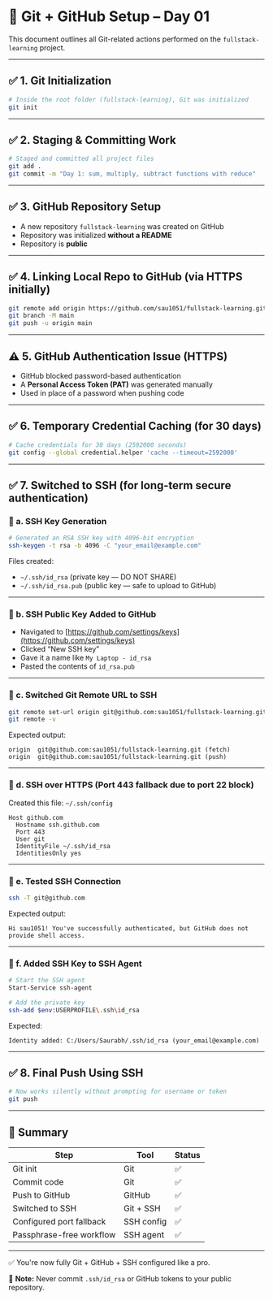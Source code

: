 # 📘 Git + GitHub Setup – Day 01

This document outlines all Git-related actions performed on the `fullstack-learning` project.

---

## ✅ 1. Git Initialization

```bash
# Inside the root folder (fullstack-learning), Git was initialized
git init
```

---

## ✅ 2. Staging & Committing Work

```bash
# Staged and committed all project files
git add .
git commit -m "Day 1: sum, multiply, subtract functions with reduce"
```

---

## ✅ 3. GitHub Repository Setup

- A new repository `fullstack-learning` was created on GitHub
- Repository was initialized **without a README**
- Repository is **public**

---

## ✅ 4. Linking Local Repo to GitHub (via HTTPS initially)

```bash
git remote add origin https://github.com/sau1051/fullstack-learning.git
git branch -M main
git push -u origin main
```

---

## ⚠️ 5. GitHub Authentication Issue (HTTPS)

- GitHub blocked password-based authentication
- A **Personal Access Token (PAT)** was generated manually
- Used in place of a password when pushing code

---

## ✅ 6. Temporary Credential Caching (for 30 days)

```bash
# Cache credentials for 30 days (2592000 seconds)
git config --global credential.helper 'cache --timeout=2592000'
```

---

## ✅ 7. Switched to SSH (for long-term secure authentication)

### 🔹 a. SSH Key Generation

```bash
# Generated an RSA SSH key with 4096-bit encryption
ssh-keygen -t rsa -b 4096 -C "your_email@example.com"
```

Files created:
- `~/.ssh/id_rsa` (private key — DO NOT SHARE)
- `~/.ssh/id_rsa.pub` (public key — safe to upload to GitHub)

---

### 🔹 b. SSH Public Key Added to GitHub

- Navigated to [https://github.com/settings/keys](https://github.com/settings/keys)
- Clicked “New SSH key”
- Gave it a name like `My Laptop - id_rsa`
- Pasted the contents of `id_rsa.pub`

---

### 🔹 c. Switched Git Remote URL to SSH

```bash
git remote set-url origin git@github.com:sau1051/fullstack-learning.git
git remote -v
```

Expected output:

```
origin  git@github.com:sau1051/fullstack-learning.git (fetch)
origin  git@github.com:sau1051/fullstack-learning.git (push)
```

---

### 🔹 d. SSH over HTTPS (Port 443 fallback due to port 22 block)

Created this file: `~/.ssh/config`

```ssh
Host github.com
  Hostname ssh.github.com
  Port 443
  User git
  IdentityFile ~/.ssh/id_rsa
  IdentitiesOnly yes
```

---

### 🔹 e. Tested SSH Connection

```bash
ssh -T git@github.com
```

Expected output:

```
Hi sau1051! You've successfully authenticated, but GitHub does not provide shell access.
```

---

### 🔹 f. Added SSH Key to SSH Agent

```bash
# Start the SSH agent
Start-Service ssh-agent

# Add the private key
ssh-add $env:USERPROFILE\.ssh\id_rsa
```

Expected:
```
Identity added: C:/Users/Saurabh/.ssh/id_rsa (your_email@example.com)
```

---

## ✅ 8. Final Push Using SSH

```bash
# Now works silently without prompting for username or token
git push
```

---

## 🧼 Summary

| Step                        | Tool       | Status |
|-----------------------------|------------|--------|
| Git init                    | Git        | ✅      |
| Commit code                 | Git        | ✅      |
| Push to GitHub              | GitHub     | ✅      |
| Switched to SSH             | Git + SSH  | ✅      |
| Configured port fallback    | SSH config | ✅      |
| Passphrase-free workflow    | SSH agent  | ✅      |

---

✅ You're now fully Git + GitHub + SSH configured like a pro.

🚫 **Note:** Never commit `.ssh/id_rsa` or GitHub tokens to your public repository.